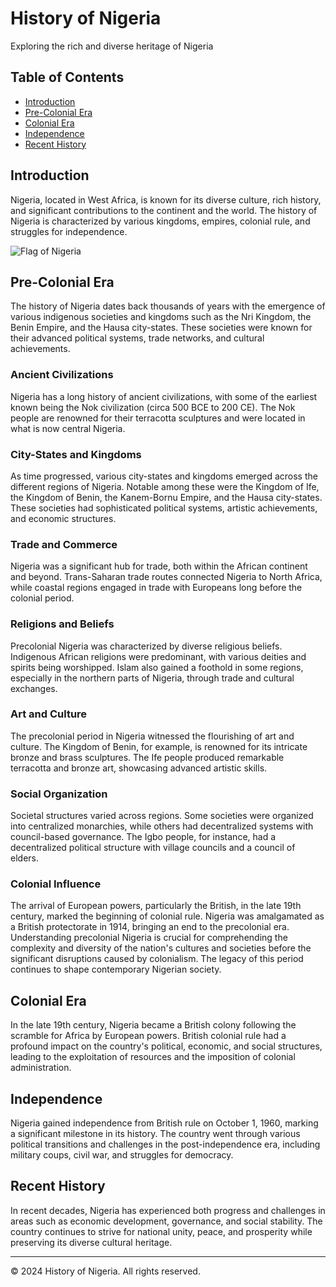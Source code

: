 # History of Nigeria

Exploring the rich and diverse heritage of Nigeria

## Table of Contents
- [Introduction](#introduction)
- [Pre-Colonial Era](#pre-colonial-era)
- [Colonial Era](#colonial-era)
- [Independence](#independence)
- [Recent History](#recent-history)

## Introduction
Nigeria, located in West Africa, is known for its diverse culture, rich history, and significant contributions to the continent and the world. The history of Nigeria is characterized by various kingdoms, empires, colonial rule, and struggles for independence.

![Flag of Nigeria](https://www.shutterstock.com/shutterstock/photos/1326882539/display_1500/stock-photo-the-flag-of-nigeria-in-the-world-map-1326882539.jpg)

## Pre-Colonial Era
The history of Nigeria dates back thousands of years with the emergence of various indigenous societies and kingdoms such as the Nri Kingdom, the Benin Empire, and the Hausa city-states. These societies were known for their advanced political systems, trade networks, and cultural achievements.

### Ancient Civilizations
Nigeria has a long history of ancient civilizations, with some of the earliest known being the Nok civilization (circa 500 BCE to 200 CE). The Nok people are renowned for their terracotta sculptures and were located in what is now central Nigeria.

### City-States and Kingdoms
As time progressed, various city-states and kingdoms emerged across the different regions of Nigeria. Notable among these were the Kingdom of Ife, the Kingdom of Benin, the Kanem-Bornu Empire, and the Hausa city-states. These societies had sophisticated political systems, artistic achievements, and economic structures.

### Trade and Commerce
Nigeria was a significant hub for trade, both within the African continent and beyond. Trans-Saharan trade routes connected Nigeria to North Africa, while coastal regions engaged in trade with Europeans long before the colonial period.

### Religions and Beliefs
Precolonial Nigeria was characterized by diverse religious beliefs. Indigenous African religions were predominant, with various deities and spirits being worshipped. Islam also gained a foothold in some regions, especially in the northern parts of Nigeria, through trade and cultural exchanges.

### Art and Culture
The precolonial period in Nigeria witnessed the flourishing of art and culture. The Kingdom of Benin, for example, is renowned for its intricate bronze and brass sculptures. The Ife people produced remarkable terracotta and bronze art, showcasing advanced artistic skills.

### Social Organization
Societal structures varied across regions. Some societies were organized into centralized monarchies, while others had decentralized systems with council-based governance. The Igbo people, for instance, had a decentralized political structure with village councils and a council of elders.

### Colonial Influence
The arrival of European powers, particularly the British, in the late 19th century, marked the beginning of colonial rule. Nigeria was amalgamated as a British protectorate in 1914, bringing an end to the precolonial era. Understanding precolonial Nigeria is crucial for comprehending the complexity and diversity of the nation's cultures and societies before the significant disruptions caused by colonialism. The legacy of this period continues to shape contemporary Nigerian society.

## Colonial Era
In the late 19th century, Nigeria became a British colony following the scramble for Africa by European powers. British colonial rule had a profound impact on the country's political, economic, and social structures, leading to the exploitation of resources and the imposition of colonial administration.

## Independence
Nigeria gained independence from British rule on October 1, 1960, marking a significant milestone in its history. The country went through various political transitions and challenges in the post-independence era, including military coups, civil war, and struggles for democracy.

## Recent History
In recent decades, Nigeria has experienced both progress and challenges in areas such as economic development, governance, and social stability. The country continues to strive for national unity, peace, and prosperity while preserving its diverse cultural heritage.

---

&copy; 2024 History of Nigeria. All rights reserved.

